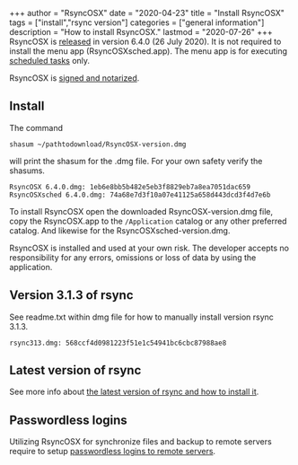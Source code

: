 +++
author = "RsyncOSX"
date = "2020-04-23"
title =  "Install RsyncOSX"
tags = ["install","rsync version"]
categories = ["general information"]
description = "How to install RsyncOSX."
lastmod = "2020-07-26"
+++
RsyncOSX is [released](https://github.com/rsyncOSX/RsyncOSX/releases/tag/v6.4.0) in version 6.4.0 (26 July 2020). It is not required to install the menu app (RsyncOSXsched.app). The menu app is for executing [scheduled tasks](/post/scheduletasks) only.

RsyncOSX is [signed and notarized](/post/notarized/).

## Install

The command

`shasum ~/pathtodownload/RsyncOSX-version.dmg`

will print the shasum for the .dmg file. For your own safety verify the shasums.
```
RsyncOSX 6.4.0.dmg: 1eb6e8bb5b482e5eb3f8829eb7a8ea7051dac659
RsyncOSXsched 6.4.0.dmg: 74a68e7d3f10a07e41125a658d443dcd3f4d7e6b
```
To install RsyncOSX open the downloaded RsyncOSX-version.dmg file, copy the RsyncOSX.app to the `/Application` catalog or any other preferred catalog. And likewise for the RsyncOSXsched-version.dmg.

RsyncOSX is installed and used at your own risk. The developer accepts no responsibility for any errors, omissions or loss of data by using the application.

## Version 3.1.3 of rsync

See readme.txt within dmg file for how to manually install version rsync 3.1.3.
```
rsync313.dmg: 568ccf4d0981223f51e1c54941bc6cbc87988ae8
```

## Latest version of rsync

See more info about [the latest version of rsync and how to install it](/post/rsync/).

## Passwordless logins

Utilizing RsyncOSX for synchronize files and backup to remote servers require to setup [passwordless logins to remote servers](/post/remotelogins/).
